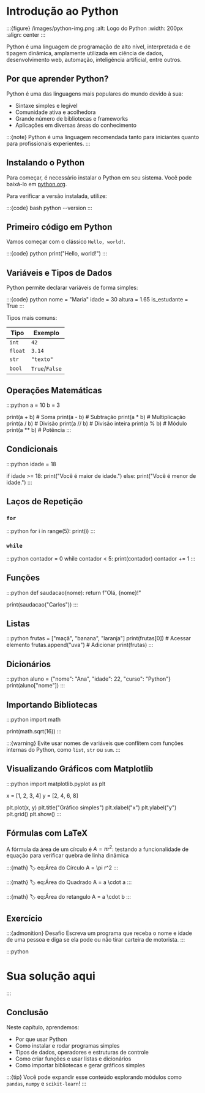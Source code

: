 # Introdução ao Python

:::{figure} /images/python-img.png
:alt: Logo do Python
:width: 200px
:align: center
:::

Python é uma linguagem de programação de alto nível, interpretada e de tipagem dinâmica, amplamente utilizada em ciência de dados, desenvolvimento web, automação, inteligência artificial, entre outros.

## Por que aprender Python?

Python é uma das linguagens mais populares do mundo devido à sua:

* Sintaxe simples e legível
* Comunidade ativa e acolhedora
* Grande número de bibliotecas e frameworks
* Aplicações em diversas áreas do conhecimento

:::{note}
Python é uma linguagem recomendada tanto para iniciantes quanto para profissionais experientes.
:::

## Instalando o Python

Para começar, é necessário instalar o Python em seu sistema. Você pode baixá-lo em [python.org](https://www.python.org).

Para verificar a versão instalada, utilize:

:::{code} bash
python --version
:::

## Primeiro código em Python

Vamos começar com o clássico `Hello, world!`.

:::{code} python
print("Hello, world!")
:::

## Variáveis e Tipos de Dados

Python permite declarar variáveis de forma simples:

:::{code} python
nome = "Maria"
idade = 30
altura = 1.65
is_estudante = True
:::

Tipos mais comuns:

| Tipo    | Exemplo        |
| ------- | -------------- |
| `int`   | `42`           |
| `float` | `3.14`         |
| `str`   | `"texto"`      |
| `bool`  | `True`/`False` |

## Operações Matemáticas

:::python
a = 10
b = 3

print(a + b)  # Soma
print(a - b)  # Subtração
print(a * b)  # Multiplicação
print(a / b)  # Divisão
print(a // b) # Divisão inteira
print(a % b)  # Módulo
print(a ** b) # Potência
:::

## Condicionais

:::python
idade = 18

if idade >= 18:
    print("Você é maior de idade.")
else:
    print("Você é menor de idade.")
:::

## Laços de Repetição

### `for`

:::python
for i in range(5):
    print(i)
:::

### `while`

:::python
contador = 0
while contador < 5:
    print(contador)
    contador += 1
:::

## Funções

:::python
def saudacao(nome):
    return f"Olá, {nome}!"

print(saudacao("Carlos"))
:::

## Listas

:::python
frutas = ["maçã", "banana", "laranja"]
print(frutas[0])      # Acessar elemento
frutas.append("uva")  # Adicionar
print(frutas)
:::

## Dicionários

:::python
aluno = {"nome": "Ana", "idade": 22, "curso": "Python"}
print(aluno["nome"])
:::

## Importando Bibliotecas

:::python
import math

print(math.sqrt(16))
:::

:::{warning}
Evite usar nomes de variáveis que conflitem com funções internas do Python, como `list`, `str` ou `sum`.
:::

## Visualizando Gráficos com Matplotlib

:::python
import matplotlib.pyplot as plt

x = [1, 2, 3, 4]
y = [2, 4, 6, 8]

plt.plot(x, y)
plt.title("Gráfico simples")
plt.xlabel("x")
plt.ylabel("y")
plt.grid()
plt.show()
:::

## Fórmulas com LaTeX

A fórmula da área de um círculo é $A = \pi r^2$:    testando a funcionalidade de equação para verificar quebra de linha dinâmica

:::{math} :label: eq:Área do Círculo
A = \pi r^2
:::

:::{math} :label: eq:Área do Quadrado
A = a \cdot a
:::

:::{math} :label: eq:Área do retangulo
A = a \cdot b
:::

## Exercício

:::{admonition} Desafio
Escreva um programa que receba o nome e idade de uma pessoa e diga se ela pode ou não tirar carteira de motorista.
:::

:::python
# Sua solução aqui
:::

## Conclusão

Neste capítulo, aprendemos:

* Por que usar Python
* Como instalar e rodar programas simples
* Tipos de dados, operadores e estruturas de controle
* Como criar funções e usar listas e dicionários
* Como importar bibliotecas e gerar gráficos simples

:::{tip}
Você pode expandir esse conteúdo explorando módulos como `pandas`, `numpy` e `scikit-learn`!
:::
